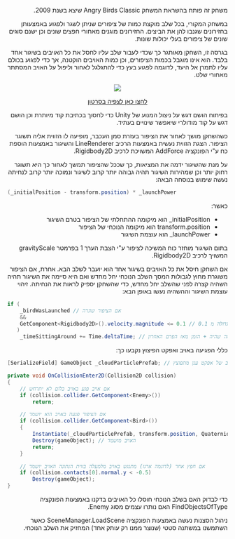 <p dir="rtl">משחק זה פותח בהשראת המשחק Angry Birds Classic שיצא בשנת 2009.</p>
<p dir="rtl">במשחק המקורי, בכל שלב מוקצת כמות של ציפורים שניתן לשגר ולפגוע באמצעותן בחזירונים שגנבו להן את הביצים. החזירונים מוגנים מאחורי חפצים שונים וכן ישנם סוגים שונים של ציפורים בעלי יכולות שונות.</p>
<p dir="rtl">בגרסה זו, השחקן מאותגר כך שכדי לעבור שלב עליו לחסל את כל האויבים בשיגור אחד בלבד. הוא אינו מוגבל בכמות הציפורים, וכן כמות האויבים הוקטנה, אך כדי לפגוע בכולם עליו לתמרן אל היעד, לדוגמה לפגוע בעץ כדי להתגלגל לאחור וליפול על האויב המסתתר מאחורי שלט.</p>
<p dir="rtl" align="center"><img src="https://tikshoret.net/wp-img/game2.gif" /></p>
<p dir="rtl" align="center"><a href="https://tikshoret.net/wp-img/game.mp4">לחצו כאן לצפיה בסרטון</a></p>
<p dir="rtl">בפיתוח הושם דגש על ניצול המנוע של Unity כדי לחסוך בכתיבת קוד מיותרת וכן הושם דגש על קוד מודולרי שיאפשר שינויים בעתיד.</p>
<p dir="rtl">כשהשחקן מושך לאחור את הציפור בעזרת סמן העכבר, מופיעה לו הזווית אליה תשוגר הציפור. הצגת הזווית נעשית באמצעות הרכיב LineRenderer והשיגור באמצעות הוספת כח ע"י הפונקציה AddForce המשויכת לרכיב Rigidbody2D.</p>
<p dir="rtl">על מנת שהשיגור ידמה את המציאות, כך שככל שהציפור תמשך לאחור כך היא תשוגר רחוק יותר וכן שמהירות השיגור תהיה גבוהה יותר קרוב לשיגור ונמוכה יותר קרוב לנחיתה נעשה שימוש בנוסחה הבאה:</p>

```cs
(_initialPosition - transform.position) * _launchPower
```
<p dir="rtl">כאשר:</p>
<ul dir="rtl">
  <li><span dir="ltr">_initialPosition</span> הוא מיקומה ההתחלתי של הציפור בטרם השיגור</li>
  <li>transform.position הוא מיקומה הנוכחי של הציפור</li>
  <li><span dir="ltr">_launchPower</span> הוא עוצמת השיגור</li>
</ul>
<p dir="rtl">בתום השיגור מוחזר כוח המשיכה לציפור ע"י הצבת הערך 1 בפרמטר gravityScale המשויך לרכיב Rigidbody2D.</p>
<p dir="rtl">אם השחקן חיסל את כל האויבים בשיגור אחד הוא יועבר לשלב הבא. אחרת, אם הציפור משוגרת מחוץ לגבולות המסך השלב הנוכחי יחל מחדש ואם היא סיימה את השיגור תהיה השהיה קצרה לפני שהשלב יחל מחדש, כדי שהשחקן יספיק לראות את הנחיתה. זיהוי עוצמת השיגור וההשהיה נעשו באופן הבא:</p>

```cs
if (
	_birdWasLaunched // אם הציפור שוגרה
	&&
	GetComponent<Rigidbody2D>().velocity.magnitude <= 0.1 // 0.1 והמהירות אינה גדולה מ
   )
	_timeSittingAround += Time.deltaTime; // הזמן מרגע שהציפור נחתה שווה למה שהיה + הזמן מאז הפרם האחרון
```

<p dir="rtl">כללי הפגיעה באויב ואפקט הפיצוץ נקבעו כך:</p>

```cs
[SerializeField] GameObject _cloudParticlePrefab; // פרפאב של אפקט ענן מתפוצץ

private void OnCollisionEnter2D(Collision2D collision)
{
	// אם אויב פגע באויב כלום לא יתרחש
	if (collision.collider.GetComponent<Enemy>())
		return;

	// אם הציפור פגעה באויב הוא יושמד
	if (collision.collider.GetComponent<Bird>())
	{
		Instantiate(_cloudParticlePrefab, transform.position, Quaternion.identity); // הפעלת אפקט ענן מתפוצץ במקום בו ניצב האויב
		Destroy(gameObject); // האויב מושמד
		return;
	}

	// אם חפץ אחר (לדוגמה ארגז) מתנגש באויב מלמעלה בזוית הנתונה האויב יושמד
	if (collision.contacts[0].normal.y < -0.5)
		Destroy(gameObject);
}
```

<p dir="rtl">כדי לבדוק האם בשלב הנוכחי חוסלו כל האויבים בדקנו באמצעות הפונקציה FindObjectsOfType האם נותרו עצמים מסוג Enemy.</p>
<p dir="rtl">ניהול הסצנות נעשה באמצעות הפונקציה SceneManager.LoadScene כאשר השתמשנו במשתנה סטטי (שנוצר ממנו רק עותק אחד) המחזיק את השלב הנוכחי.</p>
